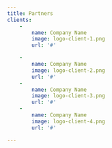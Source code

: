 ```yaml
---
title: Partners
clients:
    -
        name: Company Name
        image: logo-client-1.png
        url: '#'

    -
        name: Company Name
        image: logo-client-2.png
        url: '#'
    -
        name: Company Name
        image: logo-client-3.png
        url: '#'   
    -
        name: Company Name
        image: logo-client-4.png
        url: '#'

---
```


